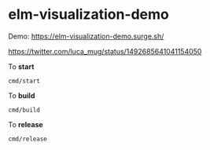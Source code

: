# elm-visualization-demo

Demo: https://elm-visualization-demo.surge.sh/

https://twitter.com/luca_mug/status/1492685641041154050

To **start**

```
cmd/start
```

To **build**

```
cmd/build
```

To **release**

```
cmd/release
```